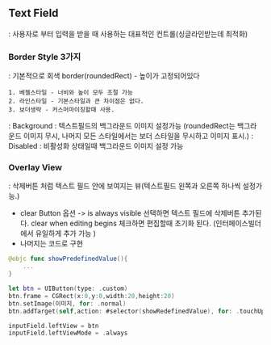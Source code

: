 ## Text Field

: 사용자로 부터 입력을 받을 때 사용하는 대표적인 컨트롤(싱글라인받는데 최적화)

### Border Style 3가지

: 기본적으로 회색 border(roundedRect) - 높이가 고정되어있다

    1. 베젤스타일 - 너비와 높이 모두 조절 가능
    2. 라인스타일 - 기본스타일과 큰 차이점은 없다.
    3. 보더생략 - 커스머마이징할때 사용.

: Background : 텍스트필드의 백그라운드 이미지 설정가능 (roundedRect는 백그라운드 이미지 무시, 나머지 모든 스타일에서는 보더 스타일을 무시하고 이미지 표시.)
: Disabled : 비활성화 상태일때 백그라운드 이미지 설정 가능

### Overlay View

: 삭제버튼 처럼 텍스트 필드 안에 보여지는 뷰(텍스트필드 왼쪽과 오른쪽 하나씩 설정가능.)

- clear Button 옵션 -> is always visible 선택하면 텍스트 필드에 삭제버튼 추가된다.
  clear when editing begins 체크하면 편집할때 초기화 된다. (인터페이스빌더에서 유일하게 추가 가능 )
- 나머지는 코드로 구현

```swift
@objc func showPredefinedValue(){
	...
}

let btn = UIButton(type: .custom)
btn.frame = CGRect(x:0,y:0,width:20,height:20)
btn.setImage(이미지, for: .normal)
btn.addTarget(self,action: #selector(showRedefinedValue), for: .touchUpInside)

inputField.leftView = btn
inputField.leftViewMode = .always
```
